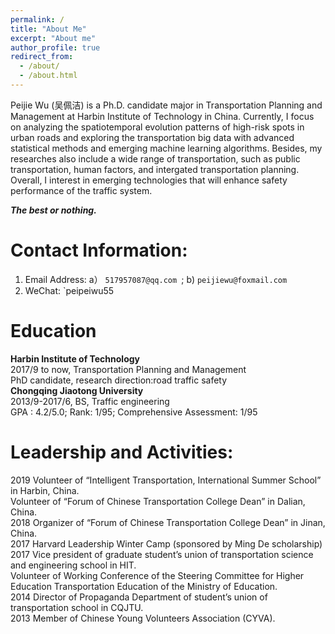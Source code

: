 ```yaml
---
permalink: /
title: "About Me"
excerpt: "About me"
author_profile: true
redirect_from: 
  - /about/
  - /about.html
---
```

Peijie Wu (吴佩洁) is a Ph.D. candidate major in Transportation Planning and Management at Harbin Institute of Technology in China. Currently, I focus on analyzing the spatiotemporal evolution patterns of high-risk spots in urban roads and exploring the transportation big data with advanced statistical methods and emerging machine learning algorithms. Besides, my researches also include a wide range of transportation, such as public transportation, human factors, and intergated transportation planning. Overall, I interest in emerging technologies that will enhance safety performance of the traffic system.<br>

<i> <b> The best or nothing. </b> </i>

Contact Information:
======
1. Email Address: a） `517957087@qq.com `; b) `peijiewu@foxmail.com `<br>
1. WeChat:  `peipeiwu55 <br>

Education 
======
**Harbin Institute of Technology**<br>
  2017/9 to now, Transportation Planning and Management <br>
  PhD candidate, research direction:road traffic safety <br>
**Chongqing Jiaotong University**<br>
  2013/9-2017/6, BS, Traffic engineering <br>
  GPA : 4.2/5.0; Rank: 1/95; Comprehensive Assessment: 1/95 <br>

Leadership and Activities:
======
2019                  Volunteer of “Intelligent Transportation, International Summer School” in Harbin, China. <br>
Volunteer of “Forum of Chinese Transportation College Dean” in Dalian, China. <br>
2018                  Organizer of “Forum of Chinese Transportation College Dean” in Jinan, China. <br>
2017                  Harvard Leadership Winter Camp (sponsored by Ming De scholarship)
2017                  Vice president of graduate student’s union of transportation science and engineering school in HIT. <br>
Volunteer of Working Conference of the Steering Committee for Higher Education Transportation Education of the Ministry of Education. <br>
2014                  Director of Propaganda Department of student’s union of transportation school in CQJTU. <br>
2013                  Member of Chinese Young Volunteers Association (CYVA). <br>

